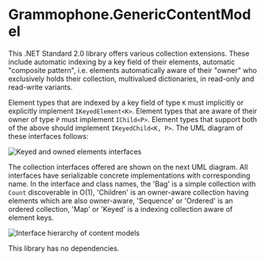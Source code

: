# Grammophone.GenericContentModel
This .NET Standard 2.0 library offers various collection extensions. These include automatic indexing by a key field of their elements, automatic "composite pattern", i.e. elements automatically aware of their "owner" who exclusively holds their collection, multivalued dictionaries, in read-only and read-write variants.

Element types that are indexed by a key field of type `K` must implicitly or explicitly implement `IKeyedElement<K>`. Element types that are aware of their owner of type `P` must implement `IChild<P>`. Element types that support both of the above should implement `IKeyedChild<K, P>`. The UML diagram of these interfaces follows:

![Keyed and owned elements interfaces](https://raw.githubusercontent.com/grammophone/Grammophone.GenericContentModel/master/Images/GenericContentModel%20elements.png)

The collection interfaces offered are shown on the next UML diagram. All interfaces have serializable concrete implementations with corresponding name. In the interface and class names, the 'Bag' is a simple collection with `Count` discoverable in O(1), 'Children' is an owner-aware collection having elements which are also owner-aware, 'Sequence' or 'Ordered' is an ordered collection, 'Map' or 'Keyed' is a indexing collection aware of element keys.

![Interface hierarchy of content models](https://raw.githubusercontent.com/grammophone/Grammophone.GenericContentModel/master/Images/GenericContentModel%20interfaces.png)

This library has no dependencies.
